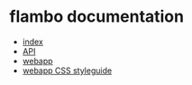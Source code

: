 # flambo documentation

- [index](../)
- [API](../api)
- [webapp](../webapp)
- [webapp CSS styleguide](../webapp)